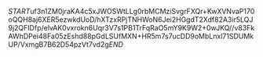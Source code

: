 $START$uf3n1ZM0jraKA4c5xJWOSWtLLg0rbMCMziSvgrFXQr+KwXVNvaP170oQQH8aj6XER5ezwkdUoD/hXTzxRPjTNHWoN6Jei2HGgdT2Xdf82A3ir5LQJ9j2QFIDfp/elvAK0vxrokn6Uqr3V7s1PB1TrFqRaO5mY9K9W2+0wJKQ//v83FkAWhDPei48Fa05zEshd88pGdLSUfMXN+HR5m7s7ucDD9oMbLnxl71SDUMkUP/VxmgB7B62D54pzVt7vd2g$END$